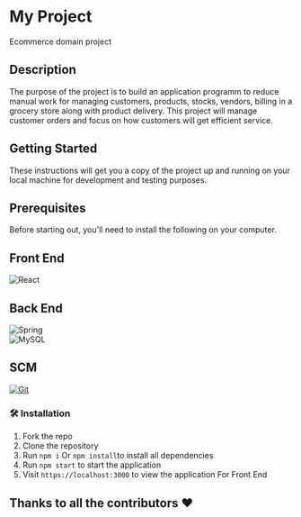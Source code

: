 # My Project
Ecommerce domain project 
## Description
The purpose of the project is to build an application programm to reduce manual work for managing customers, products, stocks, vendors, billing in a grocery store along with product delivery. This project will manage customer orders and focus on how customers will get efficient service.


## Getting Started
These instructions will get you a copy of the project up and running on your local machine for development and testing purposes.
## Prerequisites
Before starting out, you'll need to install the following on your computer.

## Front End
![React](https://img.shields.io/badge/React-20232A?style=for-the-badge&logo=react&logoColor=61DAFB)

## Back End
![Spring](https://img.shields.io/badge/Spring-6DB33F?style=for-the-badge&logo=spring&logoColor=white) </br>
![MySQL](https://img.shields.io/badge/MySQL-00000F?style=for-the-badge&logo=mysql&logoColor=white)

## SCM
[![Git](https://img.shields.io/badge/git-%23F05033.svg?style=for-the-badge&logo=git&logoColor=white)](https://git-scm.com/downloads)

### 🛠️ Installation

1. Fork the repo
2. Clone the repository 
3. Run `npm i` Or `npm install`to install all dependencies
4. Run `npm start` to start the application
5. Visit `https://localhost:3000` to view the application For Front End 

## Thanks to all the contributors ❤️
